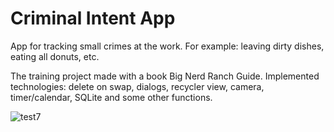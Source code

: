 # Criminal Intent App

App for tracking small crimes at the work. For example: leaving dirty dishes, eating all donuts, etc.

The training project made with a book Big Nerd Ranch Guide. Implemented technologies: delete on swap, dialogs,  recycler view, camera, 
timer/calendar, SQLite and some other functions. 

![test7](https://user-images.githubusercontent.com/52634082/104091105-d9035600-5283-11eb-8896-fe5890fb3bcf.gif)